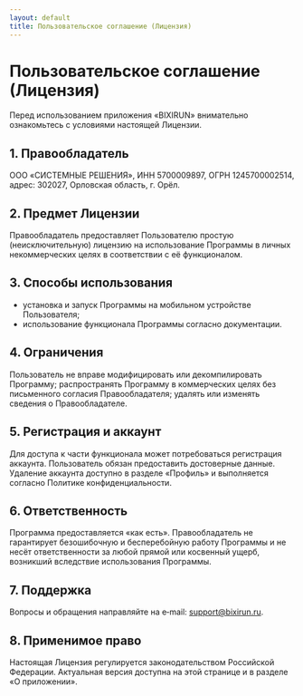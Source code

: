 ```yaml
---
layout: default
title: Пользовательское соглашение (Лицензия)
---
```


# Пользовательское соглашение (Лицензия)

Перед использованием приложения «BIXIRUN» внимательно ознакомьтесь с условиями
настоящей Лицензии.

## 1. Правообладатель

ООО «СИСТЕМНЫЕ РЕШЕНИЯ», ИНН 5700009897, ОГРН 1245700002514, адрес: 302027,
Орловская область, г. Орёл.

## 2. Предмет Лицензии

Правообладатель предоставляет Пользователю простую (неисключительную) лицензию
на использование Программы в личных некоммерческих целях в соответствии с её
функционалом.

## 3. Способы использования

- установка и запуск Программы на мобильном устройстве Пользователя;
- использование функционала Программы согласно документации.

## 4. Ограничения

Пользователь не вправе модифицировать или декомпилировать Программу;
распространять Программу в коммерческих целях без письменного согласия
Правообладателя; удалять или изменять сведения о Правообладателе.

## 5. Регистрация и аккаунт

Для доступа к части функционала может потребоваться регистрация аккаунта.
Пользователь обязан предоставить достоверные данные. Удаление аккаунта доступно
в разделе «Профиль» и выполняется согласно Политике конфиденциальности.

## 6. Ответственность

Программа предоставляется «как есть». Правообладатель не гарантирует
безошибочную и бесперебойную работу Программы и не несёт ответственности за
любой прямой или косвенный ущерб, возникший вследствие использования Программы.

## 7. Поддержка

Вопросы и обращения направляйте на e‑mail: support@bixirun.ru.

## 8. Применимое право

Настоящая Лицензия регулируется законодательством Российской Федерации.
Актуальная версия доступна на этой странице и в разделе «О приложении».
